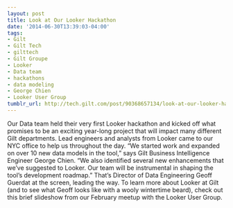 ```yaml
---
layout: post
title: Look at Our Looker Hackathon
date: '2014-06-30T13:39:03-04:00'
tags:
- Gilt
- Gilt Tech
- gilttech
- Gilt Groupe
- Looker
- Data team
- hackathons
- data modeling
- George Chien
- Looker User Group
tumblr_url: http://tech.gilt.com/post/90368657134/look-at-our-looker-hackathon
---
```


Our Data team held their very first Looker hackathon and kicked off what promises to be an exciting year-long project that will impact many different Gilt departments. Lead engineers and analysts from Looker came to our NYC office to help us throughout the day. “We started work and expanded on over 10 new data models in the tool,” says Gilt Business Intelligence Engineer George Chien. “We also identified several new enhancements that we’ve suggested to Looker. Our team will be instrumental in shaping the tool’s development roadmap.” That’s Director of Data Engineering Geoff Guerdat at the screen, leading the way. 
To learn more about Looker at Gilt (and to see what Geoff looks like with a wooly wintertime beard), check out this brief slideshow from our February meetup with the Looker User Group.
